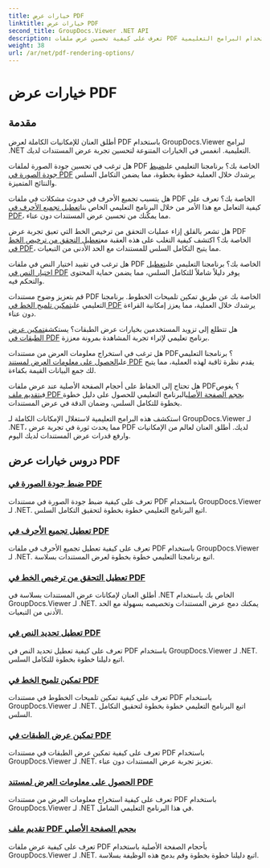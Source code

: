 ```yaml
---
title: خيارات عرض PDF
linktitle: خيارات عرض PDF
second_title: GroupDocs.Viewer .NET API
description: تعرف على كيفية تحسين عرض ملفات PDF باستخدام البرامج التعليمية GroupDocs.Viewer .NET. استكشف خيارات عرض PDF مثل ضبط جودة الصورة وتعطيل تحديد النص.
weight: 38
url: /ar/net/pdf-rendering-options/
---
```


# خيارات عرض PDF


## مقدمة

أطلق العنان للإمكانيات الكاملة لعرض PDF باستخدام GroupDocs.Viewer لبرامج .NET التعليمية. انغمس في الخيارات المتنوعة لتحسين تجربة عرض المستندات لديك.

 هل ترغب في تحسين جودة الصورة لملفات PDF الخاصة بك؟ برنامجنا التعليمي على[ضبط جودة الصورة في PDF](./adjust-image-quality-pdf/) يرشدك خلال العملية خطوة بخطوة، مما يضمن التكامل السلس والنتائج المتميزة.

 هل يتسبب تجميع الأحرف في حدوث مشكلات في ملفات PDF الخاصة بك؟ تعرف على كيفية التعامل مع هذا الأمر من خلال البرنامج التعليمي الخاص بنا[تعطيل تجميع الأحرف في PDF](./disable-characters-grouping-pdf/)، مما يمكّنك من تحسين عرض المستندات دون عناء.

 هل تشعر بالقلق إزاء عمليات التحقق من ترخيص الخط التي تعيق تجربة عرض PDF الخاصة بك؟ اكتشف كيفية التغلب على هذه العقبة مع[تعطيل التحقق من ترخيص الخط في PDF](./disable-font-license-verifications-pdf/)، مما يتيح التكامل السلس للمستندات مع الحد الأدنى من التبعيات.

هل ترغب في تقييد اختيار النص في ملفات PDF الخاصة بك؟ برنامجنا التعليمي على[تعطيل اختيار النص في PDF](./disable-text-selection-pdf/) يوفر دليلاً شاملاً للتكامل السلس، مما يضمن حماية المحتوى والتحكم فيه.

 قم بتعزيز وضوح مستندات PDF الخاصة بك عن طريق تمكين تلميحات الخطوط. برنامجنا التعليمي على[تمكين تلميح الخط في PDF](./enable-font-hinting-pdf/) يرشدك خلال العملية، مما يعزز إمكانية القراءة دون عناء.

 هل تتطلع إلى تزويد المستخدمين بخيارات عرض الطبقات؟ يستكشف[تمكين عرض الطبقات في PDF](./enable-layered-rendering-pdf/) برنامج تعليمي لإثراء تجربة المشاهدة بمرونة معززة.

 هل ترغب في استخراج معلومات العرض من مستندات PDF؟ برنامجنا التعليمي على[الحصول على معلومات العرض لمستند PDF](./get-view-info-pdf-document/) يقدم نظرة ثاقبة لهذه العملية، مما يتيح لك جمع البيانات القيمة بكفاءة.

 هل تحتاج إلى الحفاظ على أحجام الصفحة الأصلية عند عرض ملفات PDF؟ يغوص في[تقديم ملف PDF بحجم الصفحة الأصلي](./render-pdf-original-page-size/)البرنامج التعليمي للحصول على دليل خطوة بخطوة للتكامل السلس، وضمان الدقة في عرض المستندات.

استكشف هذه البرامج التعليمية لاستغلال الإمكانات الكاملة لـ GroupDocs.Viewer لـ .NET، مما يحدث ثورة في تجربة عرض PDF لديك. أطلق العنان لعالم من الإمكانيات وارفع قدرات عرض المستندات لديك اليوم.
## دروس خيارات عرض PDF
### [ضبط جودة الصورة في PDF](./adjust-image-quality-pdf/)
تعرف على كيفية ضبط جودة الصورة في مستندات PDF باستخدام GroupDocs.Viewer لـ .NET. اتبع البرنامج التعليمي خطوة بخطوة لتحقيق التكامل السلس.
### [تعطيل تجميع الأحرف في PDF](./disable-characters-grouping-pdf/)
تعرف على كيفية تعطيل تجميع الأحرف في ملفات PDF باستخدام GroupDocs.Viewer لـ .NET. اتبع برنامجنا التعليمي خطوة بخطوة لعرض المستندات بسلاسة.
### [تعطيل التحقق من ترخيص الخط في PDF](./disable-font-license-verifications-pdf/)
أطلق العنان لإمكانات عرض المستندات بسلاسة في .NET الخاص بك باستخدام GroupDocs.Viewer لـ .NET. يمكنك دمج عرض المستندات وتخصيصه بسهولة مع الحد الأدنى من التبعيات.
### [تعطيل تحديد النص في PDF](./disable-text-selection-pdf/)
تعرف على كيفية تعطيل تحديد النص في PDF باستخدام GroupDocs.Viewer لـ .NET. اتبع دليلنا خطوة بخطوة للتكامل السلس.
### [تمكين تلميح الخط في PDF](./enable-font-hinting-pdf/)
تعرف على كيفية تمكين تلميحات الخطوط في مستندات PDF باستخدام GroupDocs.Viewer لـ .NET. اتبع البرنامج التعليمي خطوة بخطوة لتحقيق التكامل السلس.
### [تمكين عرض الطبقات في PDF](./enable-layered-rendering-pdf/)
تعرف على كيفية تمكين عرض الطبقات في مستندات PDF باستخدام GroupDocs.Viewer لـ .NET. تعزيز تجربة عرض المستندات دون عناء.
### [الحصول على معلومات العرض لمستند PDF](./get-view-info-pdf-document/)
تعرف على كيفية استخراج معلومات العرض من مستندات PDF باستخدام GroupDocs.Viewer لـ .NET في هذا البرنامج التعليمي الشامل.
### [تقديم ملف PDF بحجم الصفحة الأصلي](./render-pdf-original-page-size/)
تعرف على كيفية عرض ملفات PDF بأحجام الصفحة الأصلية باستخدام GroupDocs.Viewer لـ .NET. اتبع دليلنا خطوة بخطوة وقم بدمج هذه الوظيفة بسلاسة.